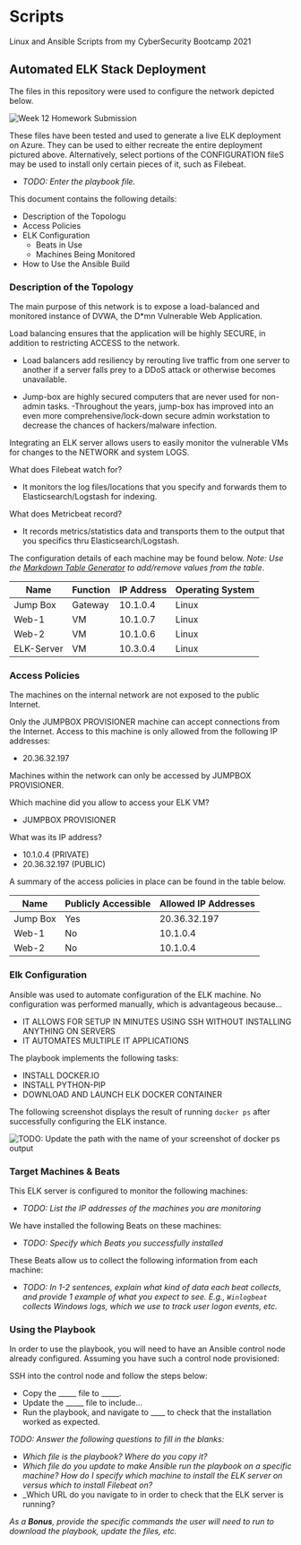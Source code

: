 # Scripts
Linux and Ansible Scripts from my CyberSecurity Bootcamp 2021

## Automated ELK Stack Deployment

The files in this repository were used to configure the network depicted below.

![Week 12 Homework Submission](https://user-images.githubusercontent.com/84828582/132951284-0174e5e1-cd24-48a8-92e6-cce3df52eed2.png)

These files have been tested and used to generate a live ELK deployment on Azure. They can be used to either recreate the entire deployment pictured above. Alternatively, select portions of the CONFIGURATION fileS may be used to install only certain pieces of it, such as Filebeat.

  - _TODO: Enter the playbook file._

This document contains the following details:
- Description of the Topologu
- Access Policies
- ELK Configuration
  - Beats in Use
  - Machines Being Monitored
- How to Use the Ansible Build


### Description of the Topology

The main purpose of this network is to expose a load-balanced and monitored instance of DVWA, the D*mn Vulnerable Web Application.

Load balancing ensures that the application will be highly SECURE, in addition to restricting ACCESS to the network.

- Load balancers add resiliency by rerouting live traffic from one server to another if a server falls prey to a DDoS attack or otherwise becomes unavailable.

- Jump-box are highly secured computers that are never used for non-admin tasks. -Throughout the years, jump-box has improved into an even more comprehensive/lock-down secure admin workstation to decrease the chances of hackers/malware infection.

Integrating an ELK server allows users to easily monitor the vulnerable VMs for changes to the NETWORK and system LOGS.

What does Filebeat watch for? 
- It monitors the log files/locations that you specify and forwards them to Elasticsearch/Logstash for indexing.
 
What does Metricbeat record?
- It records metrics/statistics data and transports them to the output that you specifics thru Elasticsearch/Logstash.

The configuration details of each machine may be found below.
_Note: Use the [Markdown Table Generator](http://www.tablesgenerator.com/markdown_tables) to add/remove values from the table_.

| Name      | Function | IP Address | Operating System |
|-----------|----------|------------|------------------|
| Jump Box  | Gateway  | 10.1.0.4   | Linux            |
| Web-1     | VM       | 10.1.0.7   | Linux            |
| Web-2     | VM       | 10.1.0.6   | Linux            |
| ELK-Server| VM       | 10.3.0.4   | Linux            |

### Access Policies

The machines on the internal network are not exposed to the public Internet. 

Only the JUMPBOX PROVISIONER machine can accept connections from the Internet. Access to this machine is only allowed from the following IP addresses:
- 20.36.32.197

Machines within the network can only be accessed by JUMPBOX PROVISIONER.

Which machine did you allow to access your ELK VM?
- JUMPBOX PROVISIONER

What was its IP address?
- 10.1.0.4 (PRIVATE)
- 20.36.32.197 (PUBLIC)

A summary of the access policies in place can be found in the table below.

| Name     | Publicly Accessible | Allowed IP Addresses |
|----------|---------------------|----------------------|
| Jump Box | Yes                 | 20.36.32.197    |
| Web-1         | No                     | 10.1.0.4                     |
| Web-2         | No                    | 10.1.0.4                      |

### Elk Configuration

Ansible was used to automate configuration of the ELK machine. No configuration was performed manually, which is advantageous because...
- IT ALLOWS FOR SETUP IN MINUTES USING SSH WITHOUT INSTALLING ANYTHING ON SERVERS
- IT AUTOMATES MULTIPLE IT APPLICATIONS

The playbook implements the following tasks:
- INSTALL DOCKER.IO
- INSTALL PYTHON-PIP
- DOWNLOAD AND LAUNCH ELK DOCKER CONTAINER

The following screenshot displays the result of running `docker ps` after successfully configuring the ELK instance.

![TODO: Update the path with the name of your screenshot of docker ps output](Images/docker_ps_output.png)

### Target Machines & Beats
This ELK server is configured to monitor the following machines:
- _TODO: List the IP addresses of the machines you are monitoring_

We have installed the following Beats on these machines:
- _TODO: Specify which Beats you successfully installed_

These Beats allow us to collect the following information from each machine:
- _TODO: In 1-2 sentences, explain what kind of data each beat collects, and provide 1 example of what you expect to see. E.g., `Winlogbeat` collects Windows logs, which we use to track user logon events, etc._

### Using the Playbook
In order to use the playbook, you will need to have an Ansible control node already configured. Assuming you have such a control node provisioned: 

SSH into the control node and follow the steps below:
- Copy the _____ file to _____.
- Update the _____ file to include...
- Run the playbook, and navigate to ____ to check that the installation worked as expected.

_TODO: Answer the following questions to fill in the blanks:_
- _Which file is the playbook? Where do you copy it?_
- _Which file do you update to make Ansible run the playbook on a specific machine? How do I specify which machine to install the ELK server on versus which to install Filebeat on?_
- _Which URL do you navigate to in order to check that the ELK server is running?

_As a **Bonus**, provide the specific commands the user will need to run to download the playbook, update the files, etc._
